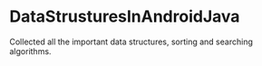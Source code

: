 # DataStrusturesInAndroidJava
Collected all the important data structures, sorting and searching algorithms.
